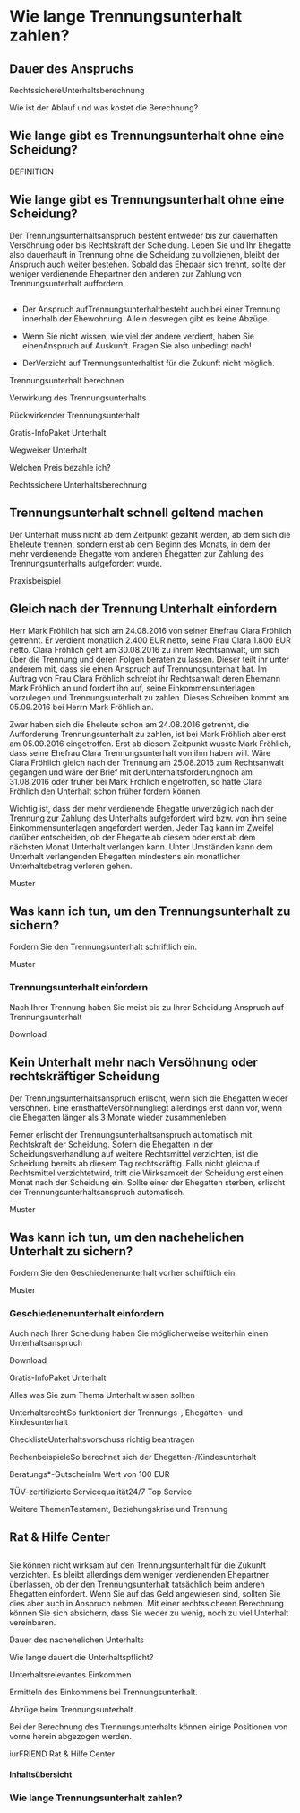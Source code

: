 # Wie lange Trennungsunterhalt zahlen?

## Dauer des Anspruchs

RechtssichereUnterhaltsberechnung

Wie ist der Ablauf und was kostet die Berechnung?

## Wie lange gibt es Trennungsunterhalt ohne eine Scheidung?

DEFINITION

## Wie lange gibt es Trennungsunterhalt ohne eine Scheidung?

Der Trennungsunterhaltsanspruch besteht entweder bis zur dauerhaften Versöhnung oder bis Rechtskraft der Scheidung. Leben Sie und Ihr Ehegatte also dauerhauft in Trennung ohne die Scheidung zu vollziehen, bleibt der Anspruch auch weiter bestehen. Sobald das Ehepaar sich trennt, sollte der weniger verdienende Ehepartner den anderen zur Zahlung von Trennungsunterhalt auffordern.

## 

- Der Anspruch aufTrennungsunterhaltbesteht auch bei einer Trennung innerhalb der Ehewohnung. Allein deswegen gibt es keine Abzüge.

- Wenn Sie nicht wissen, wie viel der andere verdient, haben Sie einenAnspruch auf Auskunft. Fragen Sie also unbedingt nach!

- DerVerzicht auf Trennungsunterhaltist für die Zukunft nicht möglich.

Trennungsunterhalt berechnen

Verwirkung des Trennungsunterhalts

Rückwirkender Trennungsunterhalt

Gratis-InfoPaket Unterhalt

Wegweiser Unterhalt

Welchen Preis bezahle ich?

Rechtssichere Unterhaltsberechnung

## Trennungsunterhalt schnell geltend machen

Der Unterhalt muss nicht ab dem Zeitpunkt gezahlt werden, ab dem sich die Eheleute trennen, sondern erst ab dem Beginn des Monats, in dem der mehr verdienende Ehegatte vom anderen Ehegatten zur Zahlung des Trennungsunterhalts aufgefordert wurde.

Praxisbeispiel

## Gleich nach der Trennung Unterhalt einfordern

Herr Mark Fröhlich hat sich am 24.08.2016 von seiner Ehefrau Clara Fröhlich getrennt. Er verdient monatlich 2.400 EUR netto, seine Frau Clara 1.800 EUR netto. Clara Fröhlich geht am 30.08.2016 zu ihrem Rechtsanwalt, um sich über die Trennung und deren Folgen beraten zu lassen. Dieser teilt ihr unter anderem mit, dass sie einen Anspruch auf Trennungsunterhalt hat. Im Auftrag von Frau Clara Fröhlich schreibt ihr Rechtsanwalt deren Ehemann Mark Fröhlich an und fordert ihn auf, seine Einkommensunterlagen vorzulegen und Trennungsunterhalt zu zahlen. Dieses Schreiben kommt am 05.09.2016 bei Herrn Mark Fröhlich an.

Zwar haben sich die Eheleute schon am 24.08.2016 getrennt, die Aufforderung Trennungsunterhalt zu zahlen, ist bei Mark Fröhlich aber erst am 05.09.2016 eingetroffen. Erst ab diesem Zeitpunkt wusste Mark Fröhlich, dass seine Ehefrau Clara Trennungsunterhalt von ihm haben will. Wäre Clara Fröhlich gleich nach der Trennung am 25.08.2016 zum Rechtsanwalt gegangen und wäre der Brief mit derUnterhaltsforderungnoch am 31.08.2016 oder früher bei Mark Fröhlich eingetroffen, so hätte Clara Fröhlich den Unterhalt schon früher fordern können.

Wichtig ist, dass der mehr verdienende Ehegatte unverzüglich nach der Trennung zur Zahlung des Unterhalts aufgefordert wird bzw. von ihm seine Einkommensunterlagen angefordert werden. Jeder Tag kann im Zweifel darüber entscheiden, ob der Ehegatte ab diesem oder erst ab dem nächsten Monat Unterhalt verlangen kann. Unter Umständen kann dem Unterhalt verlangenden Ehegatten mindestens ein monatlicher Unterhaltsbetrag verloren gehen.

Muster

## Was kann ich tun, um den Trennungsunterhalt zu sichern?

Fordern Sie den Trennungsunterhalt schriftlich ein.

Muster

### Trennungsunterhalt einfordern

Nach Ihrer Trennung haben Sie meist bis zu Ihrer Scheidung Anspruch auf Trennungsunterhalt

Download

## Kein Unterhalt mehr nach Versöhnung oder rechtskräftiger Scheidung

Der Trennungsunterhaltsanspruch erlischt, wenn sich die Ehegatten wieder versöhnen. Eine ernsthafteVersöhnungliegt allerdings erst dann vor, wenn die Ehegatten länger als 3 Monate wieder zusammenleben.

Ferner erlischt der Trennungsunterhaltsanspruch automatisch mit Rechtskraft der Scheidung. Sofern die Ehegatten in der Scheidungsverhandlung auf weitere Rechtsmittel verzichten, ist die Scheidung bereits ab diesem Tag rechtskräftig. Falls nicht gleichauf Rechtsmittel verzichtetwird, tritt die Wirksamkeit der Scheidung erst einen Monat nach der Scheidung ein. Sollte einer der Ehegatten sterben, erlischt der Trennungsunterhaltsanspruch automatisch.

Muster

## Was kann ich tun, um den nachehelichen Unterhalt zu sichern?

Fordern Sie den Geschiedenenunterhalt vorher schriftlich ein.

Muster

### Geschiedenenunterhalt einfordern

Auch nach Ihrer Scheidung haben Sie möglicherweise weiterhin einen Unterhaltsanspruch

Download

Gratis-InfoPaket Unterhalt

Alles was Sie zum Thema Unterhalt wissen sollten

UnterhaltsrechtSo funktioniert der Trennungs-, Ehegatten- und Kindesunterhalt

ChecklisteUnterhaltsvorschuss richtig beantragen

RechenbeispieleSo berechnet sich der Ehegatten-/Kindesunterhalt

Beratungs*-GutscheinIm Wert von 100 EUR

TÜV-zertifizierte Servicequalität24/7 Top Service

Weitere ThemenTestament, Beziehungskrise und Trennung

## Rat & Hilfe Center

## 

Sie können nicht wirksam auf den Trennungsunterhalt für die Zukunft verzichten. Es bleibt allerdings dem weniger verdienenden Ehepartner überlassen, ob der den Trennungsunterhalt tatsächlich beim anderen Ehegatten einfordert. Wenn Sie auf das Geld angewiesen sind, sollten Sie dies aber auch in Anspruch nehmen. Mit einer rechtssicheren Berechnung können Sie sich absichern, dass Sie weder zu wenig, noch zu viel Unterhalt vereinbaren.

Dauer des nachehelichen Unterhalts

Wie lange dauert die Unterhaltspflicht?

Unterhaltsrelevantes Einkommen

Ermitteln des Einkommens bei Trennungsunterhalt.

Abzüge beim Trennungsunterhalt

Bei der Berechnung des Trennungsunterhalts können einige Positionen von vorne herein abgezogen werden.

iurFRIEND Rat & Hilfe Center

#### Inhaltsübersicht

### Wie lange Trennungsunterhalt zahlen?
